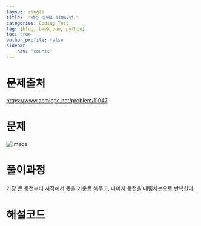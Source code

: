 ```yaml
---
layout: single
title:  "백준 실버4 11047번."
categories: Coding Test
tag: [blog, baekjoon, python]
toc: true
author_profile: false
sidebar:
    nav: "counts"
---
```

# 문제출처
https://www.acmicpc.net/problem/11047
# 문제
![image](https://github.com/kghees/kghees.github.io/assets/92205960/5c870360-3872-48ac-b2a2-4e4112100cf0)

# 풀이과정
가장 큰 동전부터 시작해서 몫을 카운트 해주고, 나머지 동전을 내림차순으로 반복한다.

# 해설코드
<script src="https://gist.github.com/kghees/16c0c170dcf8e2e153babe195c535f36.js"></script>
